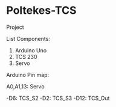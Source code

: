 # Poltekes-TCS
Project

List Components:
1. Arduino Uno
2. TCS 230
3. Servo 

Arduino Pin map:

A0,A1,13: Servo

-D6: TCS_S2
-D2: TCS_S3
-D12: TCS_Out
